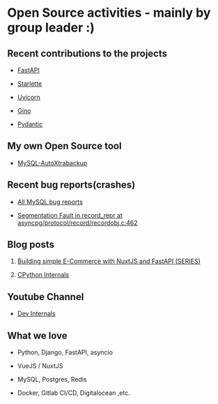 # Open Source activities - mainly by group leader :)

## Recent contributions to the projects

* [FastAPI](https://github.com/tiangolo/fastapi/pulls?q=is%3Apr+author%3AShahriyarR)

* [Starlette](https://github.com/encode/starlette/pulls?q=is%3Apr+author%3AShahriyarR)

* [Uvicorn](https://github.com/encode/uvicorn/pulls?q=is%3Apr+author%3AShahriyarR)

* [Gino](https://github.com/python-gino/gino/pulls?q=is%3Apr+author%3AShahriyarR)

* [Pydantic](https://github.com/samuelcolvin/pydantic/pulls?q=is%3Apr+author%3AShahriyarR)

## My own Open Source tool

* [MySQL-AutoXtrabackup](https://github.com/ShahriyarR/MySQL-AutoXtraBackup)

## Recent bug reports(crashes)

* [All MySQL bug reports](https://bugs.mysql.com/search.php?cmd=display&status=All&severity=all&order_by=date&direction=ASC&mine=0&reporter=6786791&reorder_by=date)

* [Segmentation Fault in record_repr at asyncpg/protocol/record/recordobj.c:462](https://github.com/MagicStack/asyncpg/issues/757)

## Blog posts

1. [Building simple E-Commerce with NuxtJS and FastAPI (SERIES)](../fastapi/building-ecommerce.md)

2. [CPython Internals](../cpython-internals)

## Youtube Channel

* [Dev Internals](https://www.youtube.com/c/ShahriyarRzayev/playlists)

## What we love

* Python, Django, FastAPI, asyncio

* VueJS / NuxtJS

* MySQL, Postgres, Redis

* Docker, Gitlab CI/CD, Digitalocean ,etc.
